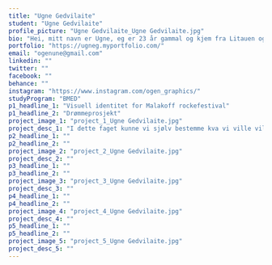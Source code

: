 ```yaml
---
title: "Ugne Gedvilaite"
student: "Ugne Gedvilaite"
profile_picture: "Ugne Gedvilaite_Ugne Gedvilaite.jpg"
bio: "Hei, mitt navn er Ugne, eg er 23 år gammal og kjem fra Litauen og Nordfjordeid. Heilt siden eg var liten har eg likt å tegne og å vere kreativ. Derfor valgte eg å studere grafisk design. Det er et valg eg som eg er veldig glad at eg endte opp med. Gjennom studiet har eg lært masse forskjellig som eg ikkje visste fra før av. I tillegg har eg fått et større perspektiv på kva design er. Eg har blant anna lært meg å designe avis/bok, emballasje, og å lage et visuell identitet. I løpet av studiet har eg utvikla mine ferdigheter og lært meg nye."
portfolio: "https://ugneg.myportfolio.com/"
email: "ogenune@gmail.com"
linkedin: ""
twitter: ""
facebook: ""
behance: ""
instagram: "https://www.instagram.com/ogen_graphics/"
studyProgram: "BMED"
p1_headline_1: "Visuell identitet for Malakoff rockefestival"
p1_headline_2: "Drømmeprosjekt"
project_image_1: "project_1_Ugne Gedvilaite.jpg"
project_desc_1: "I dette faget kunne vi sjølv bestemme kva vi ville ville jobbe med. Eg er glad i å lage plakata, derfor valgte eg å lage et visuell identitet for Malakoff rockefestival. Grunnen at eg valgte akkuratt denne festivalen er fordi at det er en festival som skjer på Nordfjordeid, og fordi eg synest den trengte å bli redesignet. Visuelle identiteten består av plakat, armband, merch og artistsleppcover."
p2_headline_1: ""
p2_headline_2: ""
project_image_2: "project_2_Ugne Gedvilaite.jpg"
project_desc_2: ""
p3_headline_1: ""
p3_headline_2: ""
project_image_3: "project_3_Ugne Gedvilaite.jpg"
project_desc_3: ""
p4_headline_1: ""
p4_headline_2: ""
project_image_4: "project_4_Ugne Gedvilaite.jpg"
project_desc_4: ""
p5_headline_1: ""
p5_headline_2: ""
project_image_5: "project_5_Ugne Gedvilaite.jpg"
project_desc_5: ""
---
```


